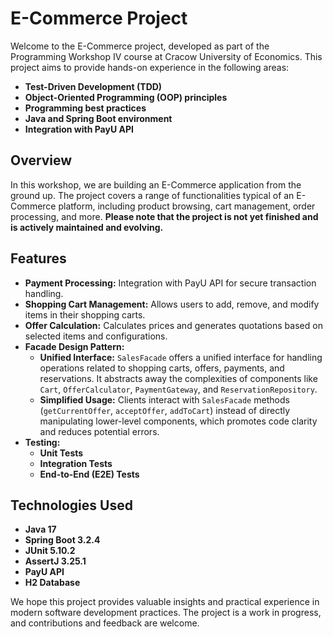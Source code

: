 # E-Commerce Project

Welcome to the E-Commerce project, developed as part of the Programming Workshop IV course at Cracow University of Economics. This project aims to provide hands-on experience in the following areas:

- **Test-Driven Development (TDD)**
- **Object-Oriented Programming (OOP) principles**
- **Programming best practices**
- **Java and Spring Boot environment**
- **Integration with PayU API**

## Overview

In this workshop, we are building an E-Commerce application from the ground up. The project covers a range of functionalities typical of an E-Commerce platform, including product browsing, cart management, order processing, and more. **Please note that the project is not yet finished and is actively maintained and evolving.**

## Features

- **Payment Processing:** Integration with PayU API for secure transaction handling.
- **Shopping Cart Management:** Allows users to add, remove, and modify items in their shopping carts.
- **Offer Calculation:** Calculates prices and generates quotations based on selected items and configurations.
- **Facade Design Pattern:**
    - **Unified Interface:** `SalesFacade` offers a unified interface for handling operations related to shopping carts, offers, payments, and reservations. It abstracts away the complexities of components like `Cart`, `OfferCalculator`, `PaymentGateway`, and `ReservationRepository`.
    - **Simplified Usage:** Clients interact with `SalesFacade` methods (`getCurrentOffer`, `acceptOffer`, `addToCart`) instead of directly manipulating lower-level components, which promotes code clarity and reduces potential errors.
- **Testing:**
    - **Unit Tests**
    - **Integration Tests**
    - **End-to-End (E2E) Tests**

## Technologies Used

- **Java 17**
- **Spring Boot 3.2.4**
- **JUnit 5.10.2**
- **AssertJ 3.25.1**
- **PayU API**
- **H2 Database**

We hope this project provides valuable insights and practical experience in modern software development practices. The project is a work in progress, and contributions and feedback are welcome.



